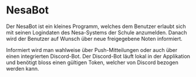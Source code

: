 # NesaBot
Der NesaBot ist ein kleines Programm, welches dem Benutzer erlaubt sich
mit seinen Logindaten des Nesa-Systems der Schule anzumelden. Danach wird der Benutzer auf Wunsch über
neue freigegebene Noten informiert.

Informiert wird man wahlweise über Push-Mitteilungen oder auch über einen integrierten Discord-Bot. Der
Discord-Bot läuft lokal in der Applikation und benötigt bloss einen gültigen Token, welcher von Discord
bezogen werden kann.
